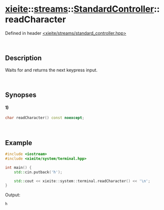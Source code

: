 # [xieite](../../../../../xieite.md)\:\:[streams](../../../../../streams.md)\:\:[StandardController](../../../standard_controller.md)\:\:readCharacter
Defined in header [<xieite/streams/standard_controller.hpp>](../../../../../../include/xieite/streams/standard_controller.hpp)

&nbsp;

## Description
Waits for and returns the next keypress input.

&nbsp;

## Synopses
#### 1)
```cpp
char readCharacter() const noexcept;
```

&nbsp;

## Example
```cpp
#include <iostream>
#include <xieite/system/terminal.hpp>

int main() {
    std::cin.putback('h');

    std::cout << xieite::system::terminal.readCharacter() << '\n';
}
```
Output:
```
h
```
